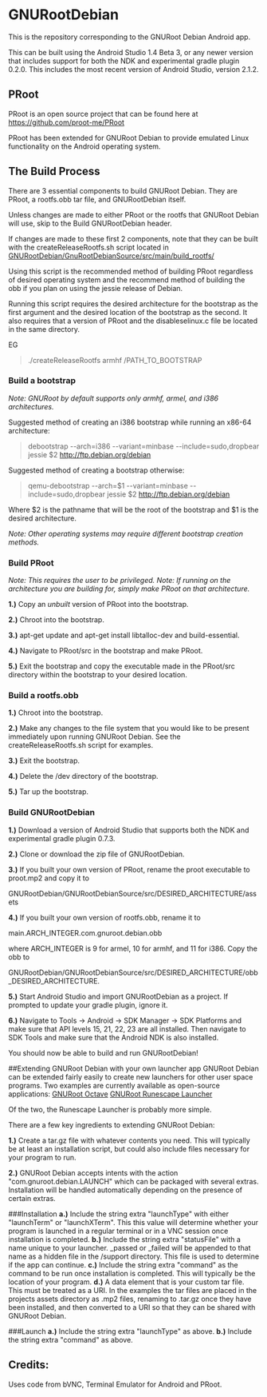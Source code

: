 # GNURootDebian
This is the repository corresponding to the GNURoot Debian Android app.

This can be built using the Android Studio 1.4 Beta 3, or any newer version that
includes support for both the NDK and experimental gradle plugin 0.2.0. This
includes the most recent version of Android Studio, version 2.1.2.

## PRoot
PRoot is an open source project that can be found here at
https://github.com/proot-me/PRoot

PRoot has been extended for GNURoot Debian to provide emulated Linux functionality
on the Android operating system.

## The Build Process
There are 3 essential components to build  GNURoot Debian. They are PRoot, a
rootfs.obb tar file, and GNURootDebian itself.

Unless changes are made to either PRoot or the rootfs that GNURoot Debian will use,
skip to the Build GNURootDebian header.

If changes are made to these first 2 components, note that they can be built
with the createReleaseRootfs.sh script located in
[GNURootDebian/GnuRootDebianSource/src/main/build\_rootfs/](https://github.com/corbinlc/GNURootDebian/tree/master/GNURootDebianSource/src/main/build_rootfs)

Using this script is the recommended method of building PRoot regardless of
desired operating system and the recommend method of building the obb if you
plan on using the jessie release of Debian.

Running this script requires the desired architecture for the bootstrap as the
first argument and the desired location of the bootstrap as the second. It also
requires that a version of PRoot and the disableselinux.c file be
located in the same directory.

EG
> ./createReleaseRootfs armhf /PATH\_TO\_BOOTSTRAP

### Build a bootstrap
*Note: GNURoot by default supports only armhf, armel, and i386 architectures.*

Suggested method of creating an i386 bootstrap while running an x86-64 architecture:
> debootstrap --arch=i386 --variant=minbase --include=sudo,dropbear jessie $2 http://ftp.debian.org/debian

Suggested method of creating a bootstrap otherwise:
> qemu-debootstrap --arch=$1 --variant=minbase --include=sudo,dropbear jessie $2 http://ftp.debian.org/debian

Where $2 is the pathname that will be the root of the bootstrap and $1 is the
desired architecture.

*Note: Other operating systems may require different bootstrap creation methods.*

### Build PRoot
*Note: This requires the user to be privileged.*
*Note: If running on the architecture you are building for, simply make PRoot
on that architecture.*

**1.)** Copy an *unbuilt* version of PRoot into the bootstrap.

**2.)** Chroot into the bootstrap.

**3.)** apt-get update and apt-get install libtalloc-dev and build-essential.

**4.)** Navigate to PRoot/src in the bootstrap and make PRoot.

**5.)** Exit the bootstrap and copy the executable made in the PRoot/src directory
within the bootstrap to your desired location.

### Build a rootfs.obb
**1.)** Chroot into the bootstrap.

**2.)** Make any changes to the file system that you would like to be present
immediately upon running GNURoot Debian. See the createReleaseRootfs.sh script
for examples.

**3.)** Exit the bootstrap.

**4.)** Delete the /dev directory of the bootstrap.

**5.)** Tar up the bootstrap.

### Build GNURootDebian
**1.)** Download a version of Android Studio that supports both the NDK and
experimental gradle plugin 0.7.3.

**2.)** Clone or download the zip file of GNURootDebian.

**3.)** If you built your own version of PRoot, rename the proot executable to
proot.mp2 and copy it to

GNURootDebian/GNURootDebianSource/src/DESIRED\_ARCHITECTURE/assets

**4.)** If you built your own version of rootfs.obb, rename it to

main.ARCH\_INTEGER.com.gnuroot.debian.obb

where ARCH\_INTEGER is 9 for armel, 10 for armhf, and 11 for i386.
Copy the obb to

GNURootDebian/GNURootDebianSource/src/DESIRED\_ARCHITECTURE/obb\_DESIRED\_ARCHITECTURE.

**5.)** Start Android Studio and import GNURootDebian as a project. If prompted
to update your gradle plugin, ignore it.

**6.)** Navigate to Tools -> Android -> SDK Manager -> SDK Platforms and make sure that API levels
15, 21, 22, 23 are all installed. Then navigate to SDK Tools and make sure that the Android
NDK is also installed.

You should now be able to build and run GNURootDebian!

##Extending GNURoot Debian with your own launcher app
GNURoot Debian can be extended fairly easily to create new launchers for other user space programs.
Two examples are currently available as open-source applications:
[GNURoot Octave](https://github.com/corbinlc/GNURootOctave)
[GNURoot Runescape Launcher](https://github.com/corbinlc/GNURootRSInstaller)

Of the two, the Runescape Launcher is probably more simple.

There are a few key ingredients to extending GNURoot Debian:

**1.)** Create a tar.gz file with whatever contents you need. This will typically be at least an
installation script, but could also include files necessary for your program to run.

**2.)** GNURoot Debian accepts intents with the action "com.gnuroot.debian.LAUNCH" which can be
packaged with several extras. Installation will be handled automatically depending on the presence
of certain extras.

###Installation
    **a.)** Include the string extra "launchType" with either "launchTerm" or "launchXTerm". This
        this value will determine whether your program is launched in a regular terminal or in a
        VNC session once installation is completed.
    **b.)** Include the string extra "statusFile" with a name unique to your launcher. _passed or
        _failed will be appended to that name as a hidden file in the /support directory. This file
        is used to determine if the app can continue.
    **c.)** Include the string extra "command" as the command to be run once installation is completed.
        This will typically be the location of your program.
    **d.)** A data element that is your custom tar file. This must be treated as a URI. In the examples
        the tar files are placed in the projects assets directory as .mp2 files, renaming to .tar.gz
        once they have been installed, and then converted to a URI so that they can be shared with
        GNURoot Debian.

###Launch
    **a.)** Include the string extra "launchType" as above.
    **b.)** Include the string extra "command" as above.

## Credits:

Uses code from bVNC, Terminal Emulator for Android and PRoot.

